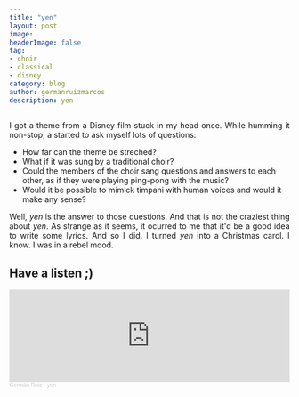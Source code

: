 ```yaml
---
title: "yen"
layout: post
image:  
headerImage: false
tag:
- choir
- classical
- disney
category: blog
author: germanruizmarcos
description: yen
---
```


<p style='text-align: justify;'>I got a theme from a Disney film stuck in my head once. While humming it non-stop, a started to ask myself lots of questions:</p>

- How far can the theme be streched?
- What if it was sung by a traditional choir?
- Could the members of the choir sang questions and answers to each other, as if they were playing ping-pong with the music?
- Would it be possible to mimick timpani with human voices and would it make any sense?
</p>

<p style='text-align: justify;'>Well, <em>yen</em> is the answer to those questions. And that is not the craziest thing about <em>yen</em>. As strange as it seems, it ocurred to me that it'd be a good idea to write some lyrics. And so I did. I turned <em>yen</em> into a Christmas carol. I know. I was in a rebel mood. 

## Have a listen ;)

<iframe width="100%" height="166" scrolling="no" frameborder="no" allow="autoplay" src="https://w.soundcloud.com/player/?url=https%3A//api.soundcloud.com/tracks/1137633259%3Fsecret_token%3Ds-j5WHyO3pyMK&color=%2318db37&auto_play=false&hide_related=false&show_comments=true&show_user=true&show_reposts=false&show_teaser=true"></iframe><div style="font-size: 10px; color: #cccccc;line-break: anywhere;word-break: normal;overflow: hidden;white-space: nowrap;text-overflow: ellipsis; font-family: Interstate,Lucida Grande,Lucida Sans Unicode,Lucida Sans,Garuda,Verdana,Tahoma,sans-serif;font-weight: 100;"><a href="https://soundcloud.com/german-ruiz-115551229" title="Germán Ruiz" target="_blank" style="color: #cccccc; text-decoration: none;">Germán Ruiz</a> · <a href="https://soundcloud.com/german-ruiz-115551229/yen/s-j5WHyO3pyMK" title="yen" target="_blank" style="color: #cccccc; text-decoration: none;">yen</a></div>